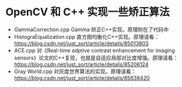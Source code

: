 # OpenCV 和 C++ 实现一些矫正算法

- GammaCorrection.cpp Gamma 矫正C++实现。原理附在了代码中
- HistograEqualization.cpp 直方图均衡化C++实现。原理请看：https://blog.csdn.net/just_sort/article/details/85013803
- ACE.cpp 对《Real-time adptive contrast enhancement for imaging sensors》论文的C++复现，也就是自适应局部对比度增强。原理请看：https://blog.csdn.net/just_sort/article/details/85208124
- Gray World.cpp 对灰度世界算法的实现。原理请看：https://blog.csdn.net/just_sort/article/details/85638420